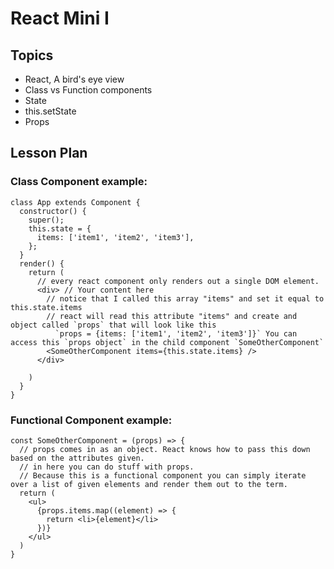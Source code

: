 # React Mini I

## Topics

* React, A bird's eye view
* Class vs Function components
* State
* this.setState
* Props

## Lesson Plan

### Class Component example:

```
class App extends Component {
  constructor() {
    super();
    this.state = {
      items: ['item1', 'item2', 'item3'],
    };
  }
  render() {
    return (
      // every react component only renders out a single DOM element. 
      <div> // Your content here
        // notice that I called this array "items" and set it equal to this.state.items
        // react will read this attribute "items" and create and object called `props` that will look like this
          `props = {items: ['item1', 'item2', 'item3']}` You can access this `props object` in the child component `SomeOtherComponent`
        <SomeOtherComponent items={this.state.items} />
      </div>

    )
  }
}
```

### Functional Component example: 

```
const SomeOtherComponent = (props) => {
  // props comes in as an object. React knows how to pass this down based on the attributes given.
  // in here you can do stuff with props. 
  // Because this is a functional component you can simply iterate over a list of given elements and render them out to the term.
  return (
    <ul>
      {props.items.map((element) => {
        return <li>{element}</li>
      })}
    </ul>
  )
}
```

